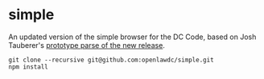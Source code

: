# simple

An updated version of the simple browser for the DC Code, based on
Josh Tauberer's [prototype parse of the new release](https://github.com/JoshData/dc-code-prototype).

    git clone --recursive git@github.com:openlawdc/simple.git
    npm install
